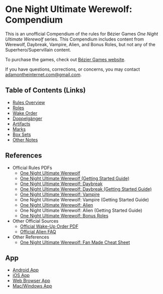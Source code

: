 # One Night Ultimate Werewolf: Compendium

This is an unofficial Compendium of the rules for Bézier Games *One Night Ultimate Werewolf* series.
This Compendium includes content from Werewolf, Daybreak, Vampire, Alien, and Bonus Roles, but not any of the Superhero/Supervillain content.

To purchase the games, check out [Bézier Games website](https://beziergames.com/).

If you have questions, corrections, or concerns, you may contact [adamontheinternet.com@gmail.com](mailto:adamontheinternet.com@gmail.com).

## Table of Contents (Links)

- [Rules Overview](/fake-fan-adam/view/werewolf~rules)
- [Roles](/fake-fan-adam/view/werewolf~roles)
- [Wake Order](/fake-fan-adam/view/werewolf~wake)
- [Doppelgänger](/fake-fan-adam/view/werewolf~doppelganger)
- [Artifacts](/fake-fan-adam/view/werewolf~artifacts)
- [Marks](/fake-fan-adam/view/werewolf~marks)
- [Box Sets](/fake-fan-adam/view/werewolf~sets)
- [Other Notes](/fake-fan-adam/view/werewolf~notes)

## References

- Official Rules PDFs
    - [One Night Ultimate Werewolf](https://cdn.shopify.com/s/files/1/0740/4855/files/ONUW_rules-updated_for_BGG.pdf?337)
    - [One Night Ultimate Werewolf (Getting Started Guide)](https://weizmann.libanswers.com/loader?fid=13105&type=1&key=fe89ef270efc8dbef1e379ddf53ad027)
    - [One Night Ultimate Werewolf: Daybreak](https://cdn.shopify.com/s/files/1/0740/4855/files/Daybreak_rules_for_BGG.pdf?338)
    - [One Night Ultimate Werewolf: Daybreak (Getting Started Guide)](https://s3.amazonaws.com/geekdo-files.com/bgg132584?response-content-disposition=inline%3B%20filename%3D%22Daybreak_Getting_Started_rules_for_BGG.pdf%22&response-content-type=application%2Fpdf&X-Amz-Content-Sha256=UNSIGNED-PAYLOAD&X-Amz-Algorithm=AWS4-HMAC-SHA256&X-Amz-Credential=AKIAJYFNCT7FKCE4O6TA%2F20220627%2Fus-east-1%2Fs3%2Faws4_request&X-Amz-Date=20220627T042619Z&X-Amz-SignedHeaders=host&X-Amz-Expires=120&X-Amz-Signature=846327ec915bd527cebfe63e17aa24b44c90a1adeb75e884bbb0fcc5492a66b0)
    - [One Night Ultimate Werewolf: Vampire](https://cdn.shopify.com/s/files/1/0740/4855/files/VAMP_rules.pdf?351)
    - One Night Ultimate Werewolf: Vampire (Getting Started Guide)
    - [One Night Ultimate Werewolf: Alien](https://cdn.shopify.com/s/files/1/0740/4855/files/ONUA_online_Rules.pdf?358)
    - One Night Ultimate Werewolf: Alien (Getting Started Guide)
    - [One Night Ultimate Werewolf: Bonus Roles](https://cdn.shopify.com/s/files/1/0740/4855/files/ONBR_online_rules.pdf?352)
- Other Official Sources
    - [Official Wake-Up Order PDF](https://cdn.shopify.com/s/files/1/0740/4855/files/Wake_Order_5.0.pdf?38)
    - [Official Alien FAQ](https://cdn.shopify.com/s/files/1/0740/4855/files/Alien_App_FAQ_8f4f1971-e98f-4171-bce9-824eefd5f802.pdf?12159558826094634344)
- Other References
    - [One Night Ultimate Werewolf: Fan Made Cheat Sheet](https://s3.amazonaws.com/geekdo-files.com/bgg177615?response-content-disposition=inline%3B%20filename%3D%22One_Night_Ultimate_Guide_v1.0.pdf%22&response-content-type=application%2Fpdf&X-Amz-Content-Sha256=UNSIGNED-PAYLOAD&X-Amz-Algorithm=AWS4-HMAC-SHA256&X-Amz-Credential=AKIAJYFNCT7FKCE4O6TA%2F20220619%2Fus-east-1%2Fs3%2Faws4_request&X-Amz-Date=20220619T174821Z&X-Amz-SignedHeaders=host&X-Amz-Expires=120&X-Amz-Signature=228a302185ba7abf4138c5c1ae28cc961e2f01e45b5f8143f1435a48a458c284)

## App

- [Android App](https://play.google.com/store/apps/details?id=com.mobieos.karan.Wolf_Android14_11_13)
- [iOS App](https://itunes.apple.com/us/app/one-night-ultimate-werewolf/id728175611?ls=1&mt=8)
- [Web Browser App](http://onenightwerewolf.com/)
- [Mac/Windows App](http://onenightwerewolf.com/)
